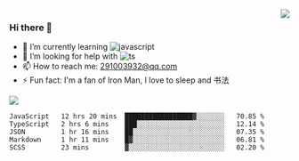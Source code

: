 <img align='right' src='https://github-readme-stats.vercel.app/api?username=niaogege&show_icons=true&theme=radical'/>

### Hi there 👋

- 🌱 I’m currently learning ![javascript](https://img.shields.io/badge/javacript-learn-orange)
- 🤔 I’m looking for help with ![ts](https://img.shields.io/badge/ts-learn-yellow)
- 📫 How to reach me: 291003932@qq.com
- ⚡ Fun fact:  I'm a fan of Iron Man, I love to sleep and 书法

![](https://github-readme-stats.vercel.app/api/top-langs/?username=niaogege&layout=compact)

<!--START_SECTION:waka-->
```text
JavaScript   12 hrs 20 mins  █████████████████▓░░░░░░░   70.85 % 
TypeScript   2 hrs 6 mins    ███░░░░░░░░░░░░░░░░░░░░░░   12.14 % 
JSON         1 hr 16 mins    ██░░░░░░░░░░░░░░░░░░░░░░░   07.35 % 
Markdown     1 hr 11 mins    █▓░░░░░░░░░░░░░░░░░░░░░░░   06.81 % 
SCSS         23 mins         ▓░░░░░░░░░░░░░░░░░░░░░░░░   02.20 % 
```
<!--END_SECTION:waka-->
